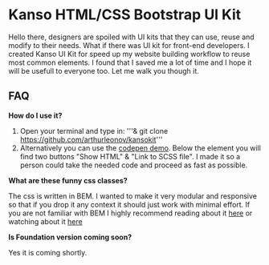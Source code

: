 # Kanso HTML/CSS Bootstrap UI Kit

Hello there, designers are spoiled with UI kits that they can use, reuse and modify to their needs. What if there was UI kit for front-end developers. I created Kanso UI Kit for speed up my website building workflow to reuse most common elements. I found that I saved me a lot of time and I hope it will be usefull to everyone too. Let me walk you though it.


FAQ
--------------

**How do I use it?**

1. Open your terminal and type in: '''& git clone https://github.com/arthurleonov/kansokit'''
2. Alternatively you can use the [codepen demo](http://codepen.io/arthurleonov/full/dMpXVM/). Below the element you will find two buttons "Show HTML" & "Link to SCSS file". I made it so a person could take the needed code and proceed as fast as possible.

**What are these funny css classes?**

The css is written in BEM. I wanted to make it very modular and responsive so that if you drop it any context it should just work with minimal effort. If you are not familiar with BEM
        I highly recommend reading about it [here](http://webdesign.tutsplus.com/articles/an-introduction-to-the-bem-methodology--cms-19403) or watching about it [here](https://www.youtube.com/watch?v=IKFq2cSbQ4Q)

**Is Foundation version coming soon?**

Yes it is coming shortly.
